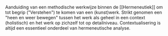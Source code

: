 Aanduiding van een methodische werkwijze binnen de [[Hermeneutiek]] om tot begrip ("Verstehen") te komen van een (kunst)werk.
Strikt genomen een "heen en weer bewegen" tussen het werk als geheel in een context (holistisch) en het werk op zichzelf tot op detailniveau.
Contextualisering is altijd een essentieel onderdeel van hermeneutische analyse.